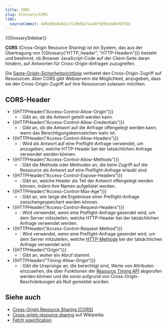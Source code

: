 ```yaml
---
title: CORS
slug: Glossary/CORS
l10n:
  sourceCommit: 4d929bb0a021c7130d5a71a4bf505bcb8070378d
---
```


{{GlossarySidebar}}

**CORS** (Cross-Origin Resource Sharing) ist ein System, das aus der Übertragung von {{Glossary("HTTP_header", "HTTP-Headern")}} besteht und bestimmt, ob Browser JavaScript-Code auf der Client-Seite daran hindern, auf Antworten für Cross-Origin-Anfragen zuzugreifen.

Die [Same-Origin-Sicherheitsrichtlinie](/de/docs/Web/Security/Same-origin_policy) verbietet den Cross-Origin-Zugriff auf Ressourcen. Aber CORS gibt Webservern die Möglichkeit, anzugeben, dass sie den Cross-Origin-Zugriff auf ihre Ressourcen zulassen möchten.

## CORS-Header

- {{HTTPHeader("Access-Control-Allow-Origin")}}
  - : Gibt an, ob die Antwort geteilt werden kann.
- {{HTTPHeader("Access-Control-Allow-Credentials")}}
  - : Gibt an, ob die Antwort auf die Anfrage offengelegt werden kann, wenn das Berechtigungskennzeichen wahr ist.
- {{HTTPHeader("Access-Control-Allow-Headers")}}
  - : Wird als Antwort auf eine Preflight-Anfrage verwendet, um anzugeben, welche HTTP-Header bei der tatsächlichen Anfrage verwendet werden können.
- {{HTTPHeader("Access-Control-Allow-Methods")}}
  - : Gibt die Methode oder Methoden an, die beim Zugriff auf die Ressource als Antwort auf eine Preflight-Anfrage erlaubt sind.
- {{HTTPHeader("Access-Control-Expose-Headers")}}
  - : Gibt an, welche Header als Teil der Antwort offengelegt werden können, indem ihre Namen aufgelistet werden.
- {{HTTPHeader("Access-Control-Max-Age")}}
  - : Gibt an, wie lange die Ergebnisse einer Preflight-Anfrage zwischengespeichert werden können.
- {{HTTPHeader("Access-Control-Request-Headers")}}
  - : Wird verwendet, wenn eine Preflight-Anfrage gesendet wird, um dem Server mitzuteilen, welche HTTP-Header bei der tatsächlichen Anfrage verwendet werden.
- {{HTTPHeader("Access-Control-Request-Method")}}
  - : Wird verwendet, wenn eine Preflight-Anfrage gesendet wird, um dem Server mitzuteilen, welche [HTTP-Methode](/de/docs/Web/HTTP/Reference/Methods) bei der tatsächlichen Anfrage verwendet wird.
- {{HTTPHeader("Origin")}}
  - : Gibt an, woher ein Abruf stammt.
- {{HTTPHeader("Timing-Allow-Origin")}}
  - : Gibt die Ursprünge an, die berechtigt sind, Werte von Attributen einzusehen, die über Funktionen der [Resource Timing API](/de/docs/Web/API/Performance_API/Resource_timing) abgerufen werden können und die sonst aufgrund von Cross-Origin-Beschränkungen als Null gemeldet würden.

## Siehe auch

- [Cross-Origin Resource Sharing (CORS)](/de/docs/Web/HTTP/Guides/CORS)
- [Cross-origin resource sharing](https://en.wikipedia.org/wiki/Cross-origin_resource_sharing) auf Wikipedia
- [Fetch specification](https://fetch.spec.whatwg.org/)
